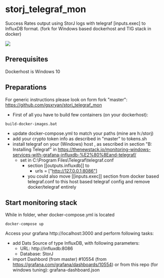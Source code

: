 # storj_telegraf_mon
Success Rates output using StorJ logs with telegraf [inputs.exec] to InfluxDB format. (fork for Windows based dockerhost and TIG stack in docker)

<img src="https://raw.githubusercontent.com/gsxryan/storj_telegraf_mon/master/Dashboard/Preview.png"/>

## Prerequisites

Dockerhost is Windows 10

## Preparations

For generic instructions please look on form fork "master": https://github.com/gsxryan/storj_telegraf_mon

- First of all you have to build few containers (on your dockerhost):
 
 `build-docker-images.bat`

- update docker-compose.yml to match your paths (mine are h:/storj)
- add your crypto token info as described in "master" to tokens.sh
- install telegraf on your (Windows) host , as sescribed in section "B: Installing Telegraf" in https://thenewstack.io/monitoring-windows-services-with-grafana-influxdb-%E2%80%8Eand-telegraf/
  - set in C:\Program Files\Telegraf\telegraf.conf 
    - section [[outputs.influxdb]] to 
      - urls = ["http://127.0.0.1:8086"]
    - you could also move [[inputs.exec]] section from docker based telegraf.conf to this host based telegraf config and remove docker/telegraf entirely

## Start monitoring stack

While in folder, wher docker-compose.yml is located

 `docker-compose up`
 
Access your grafana http://localhost:3000 and perform following tasks: 
- add Dats Source of type InfluxDB, with following parameters:
  - URL: http://influxdb:8086 
  - Database: StorJ
- import  Dashbord (from master) #10554 (from https://grafana.com/grafana/dashboards/10554) or from this repo (for windows tuning): grafana-dashboard.json
